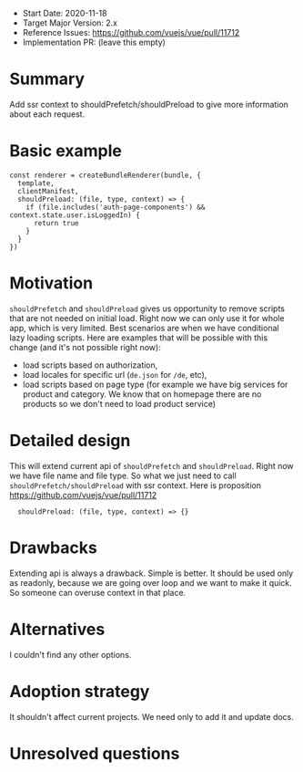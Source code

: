 - Start Date: 2020-11-18
- Target Major Version: 2.x
- Reference Issues: https://github.com/vuejs/vue/pull/11712
- Implementation PR: (leave this empty)

# Summary

Add ssr context to shouldPrefetch/shouldPreload to give more information about each request.

# Basic example

```
const renderer = createBundleRenderer(bundle, {
  template,
  clientManifest,
  shouldPreload: (file, type, context) => {
    if (file.includes('auth-page-components') && context.state.user.isLoggedIn) {
      return true
    }
  }
})
```

# Motivation

`shouldPrefetch` and `shouldPreload` gives us opportunity to remove scripts that are not needed on initial load.
Right now we can only use it for whole app, which is very limited. Best scenarios are when we have conditional lazy loading scripts.
Here are examples that will be possible with this change (and it's not possible right now):
- load scripts based on authorization,
- load locales for specific url (`de.json` for `/de`, etc),
- load scripts based on page type (for example we have big services for product and category. We know that on homepage there are no products so we don't need to load product service)


# Detailed design

This will extend current api of `shouldPrefetch` and `shouldPreload`. Right now we have file name and file type.
So what we just need to call `shouldPrefetch/shouldPreload` with ssr context. Here is proposition https://github.com/vuejs/vue/pull/11712

```
  shouldPreload: (file, type, context) => {}
```

# Drawbacks

Extending api is always a drawback. Simple is better.
It should be used only as readonly, because we are going over loop and we want to make it quick.
So someone can overuse context in that place.

# Alternatives

I couldn't find any other options.

# Adoption strategy

It shouldn't affect current projects. We need only to add it and update docs.

# Unresolved questions
